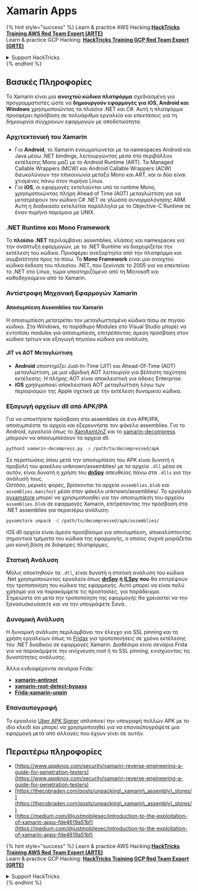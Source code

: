 # Xamarin Apps

{% hint style="success" %}
Learn & practice AWS Hacking:<img src="../.gitbook/assets/arte.png" alt="" data-size="line">[**HackTricks Training AWS Red Team Expert (ARTE)**](https://training.hacktricks.xyz/courses/arte)<img src="../.gitbook/assets/arte.png" alt="" data-size="line">\
Learn & practice GCP Hacking: <img src="../.gitbook/assets/grte.png" alt="" data-size="line">[**HackTricks Training GCP Red Team Expert (GRTE)**<img src="../.gitbook/assets/grte.png" alt="" data-size="line">](https://training.hacktricks.xyz/courses/grte)

<details>

<summary>Support HackTricks</summary>

* Check the [**subscription plans**](https://github.com/sponsors/carlospolop)!
* **Join the** 💬 [**Discord group**](https://discord.gg/hRep4RUj7f) or the [**telegram group**](https://t.me/peass) or **follow** us on **Twitter** 🐦 [**@hacktricks\_live**](https://twitter.com/hacktricks\_live)**.**
* **Share hacking tricks by submitting PRs to the** [**HackTricks**](https://github.com/carlospolop/hacktricks) and [**HackTricks Cloud**](https://github.com/carlospolop/hacktricks-cloud) github repos.

</details>
{% endhint %}

## **Βασικές Πληροφορίες**

Το Xamarin είναι μια **ανοιχτού κώδικα πλατφόρμα** σχεδιασμένη για προγραμματιστές ώστε να **δημιουργούν εφαρμογές για iOS, Android και Windows** χρησιμοποιώντας τα πλαίσια .NET και C#. Αυτή η πλατφόρμα προσφέρει πρόσβαση σε πολυάριθμα εργαλεία και επεκτάσεις για τη δημιουργία σύγχρονων εφαρμογών με αποδοτικότητα.

### Αρχιτεκτονική του Xamarin

* Για **Android**, το Xamarin ενσωματώνεται με τα namespaces Android και Java μέσω .NET bindings, λειτουργώντας μέσα στο περιβάλλον εκτέλεσης Mono μαζί με το Android Runtime (ART). Τα Managed Callable Wrappers (MCW) και Android Callable Wrappers (ACW) διευκολύνουν την επικοινωνία μεταξύ Mono και ART, και οι δύο είναι χτισμένες πάνω στον πυρήνα Linux.
* Για **iOS**, οι εφαρμογές εκτελούνται υπό το runtime Mono, χρησιμοποιώντας πλήρη Ahead of Time (AOT) μεταγλώττιση για να μετατρέψουν τον κώδικα C# .NET σε γλώσσα συναρμολόγησης ARM. Αυτή η διαδικασία εκτελείται παράλληλα με το Objective-C Runtime σε έναν πυρήνα παρόμοιο με UNIX.

### .NET Runtime και Mono Framework

Το **πλαίσιο .NET** περιλαμβάνει assemblies, κλάσεις και namespaces για την ανάπτυξη εφαρμογών, με το .NET Runtime να διαχειρίζεται την εκτέλεση του κώδικα. Προσφέρει ανεξαρτησία από την πλατφόρμα και συμβατότητα προς τα πίσω. Το **Mono Framework** είναι μια ανοιχτού κώδικα έκδοση του πλαισίου .NET, που ξεκίνησε το 2005 για να επεκτείνει το .NET στο Linux, τώρα υποστηριζόμενο από τη Microsoft και καθοδηγούμενο από το Xamarin.

### Αντίστροφη Μηχανική Εφαρμογών Xamarin

#### Αποσυμπίεση Assemblies του Xamarin

Η αποσυμπίεση μετατρέπει τον μεταγλωττισμένο κώδικα πίσω σε πηγαίο κώδικα. Στα Windows, το παράθυρο Modules στο Visual Studio μπορεί να εντοπίσει modules για αποσυμπίεση, επιτρέποντας άμεση πρόσβαση στον κώδικα τρίτων και εξαγωγή πηγαίου κώδικα για ανάλυση.

#### JIT vs AOT Μεταγλώττιση

* **Android** υποστηρίζει Just-In-Time (JIT) και Ahead-Of-Time (AOT) μεταγλώττιση, με μια υβριδική AOT λειτουργία για βέλτιστη ταχύτητα εκτέλεσης. Η πλήρης AOT είναι αποκλειστική για άδειες Enterprise.
* **iOS** χρησιμοποιεί αποκλειστικά AOT μεταγλώττιση λόγω των περιορισμών της Apple σχετικά με την εκτέλεση δυναμικού κώδικα.

### Εξαγωγή αρχείων dll από APK/IPA

Για να αποκτήσετε πρόσβαση στα assemblies σε ένα APK/IPA, αποσυμπιέστε το αρχείο και εξερευνήστε τον φάκελο assemblies. Για το Android, εργαλεία όπως το [XamAsmUnZ](https://github.com/cihansol/XamAsmUnZ) και το [xamarin-decompress](https://github.com/NickstaDB/xamarin-decompress) μπορούν να αποσυμπιέσουν τα αρχεία dll.
```bash
python3 xamarin-decompress.py -o /path/to/decompressed/apk
```
Σε περιπτώσεις όπου μετά την αποσυμπίεση του APK είναι δυνατή η προβολή του φακέλου unknown/assemblies/ με τα αρχεία `.dll` μέσα σε αυτόν, είναι δυνατή η χρήση του [**dnSpy**](https://github.com/dnSpy/dnSpy) απευθείας πάνω στα `.dlls` για την ανάλυσή τους.\
Ωστόσο, μερικές φορές, βρίσκονται τα αρχεία `assemblies.blob` και `assemblies.manifest` μέσα στον φάκελο unknown/assemblies/. Το εργαλείο [pyxamstore](https://github.com/jakev/pyxamstore) μπορεί να χρησιμοποιηθεί για την αποσυμπίεση του αρχείου `assemblies.blob` σε εφαρμογές Xamarin, επιτρέποντας την πρόσβαση στα .NET assemblies για περαιτέρω ανάλυση:
```bash
pyxamstore unpack -d /path/to/decompressed/apk/assemblies/
```
iOS dll αρχεία είναι άμεσα προσβάσιμα για αποσυμπίεση, αποκαλύπτοντας σημαντικά τμήματα του κώδικα της εφαρμογής, ο οποίος συχνά μοιράζεται μια κοινή βάση σε διάφορες πλατφόρμες.

### Στατική Ανάλυση

Μόλις αποκτηθούν τα `.dll`, είναι δυνατή η στατική ανάλυση του κώδικα .Net χρησιμοποιώντας εργαλεία όπως [**dnSpy**](https://github.com/dnSpy/dnSpy) **ή** [**ILSpy**](https://github.com/icsharpcode/ILSpy) **που** θα επιτρέψουν την τροποποίηση του κώδικα της εφαρμογής. Αυτό μπορεί να είναι πολύ χρήσιμο για να παρακάμψετε τις προστασίες, για παράδειγμα.\
Σημειώστε ότι μετά την τροποποίηση της εφαρμογής θα χρειαστεί να την ξανασυσκευάσετε και να την υπογράψετε ξανά.

### Δυναμική Ανάλυση

Η δυναμική ανάλυση περιλαμβάνει τον έλεγχο για SSL pinning και τη χρήση εργαλείων όπως το [Fridax](https://github.com/NorthwaveSecurity/fridax) για τροποποιήσεις σε χρόνο εκτέλεσης του .NET δυαδικού σε εφαρμογές Xamarin. Διαθέσιμα είναι σενάρια Frida για να παρακάμψετε την ανίχνευση root ή το SSL pinning, ενισχύοντας τις δυνατότητες ανάλυσης.

Άλλα ενδιαφέροντα σενάρια Frida:

* [**xamarin-antiroot**](https://codeshare.frida.re/@Gand3lf/xamarin-antiroot/)
* [**xamarin-root-detect-bypass**](https://codeshare.frida.re/@nuschpl/xamarin-root-detect-bypass/)
* [**Frida-xamarin-unpin**](https://github.com/GoSecure/frida-xamarin-unpin)

### Επαναυπογραφή

Το εργαλείο [Uber APK Signer](https://github.com/patrickfav/uber-apk-signer) απλοποιεί την υπογραφή πολλών APK με το ίδιο κλειδί και μπορεί να χρησιμοποιηθεί για να επαναϋπογράψετε μια εφαρμογή μετά από αλλαγές που έχουν γίνει σε αυτήν.

## Περαιτέρω πληροφορίες

* [https://www.appknox.com/security/xamarin-reverse-engineering-a-guide-for-penetration-testers](https://www.appknox.com/security/xamarin-reverse-engineering-a-guide-for-penetration-testers)
* [https://thecobraden.com/posts/unpacking\_xamarin\_assembly\_stores/](https://thecobraden.com/posts/unpacking\_xamarin\_assembly\_stores/)
* [https://medium.com/@justmobilesec/introduction-to-the-exploitation-of-xamarin-apps-fde4619a51bf](https://medium.com/@justmobilesec/introduction-to-the-exploitation-of-xamarin-apps-fde4619a51bf)

{% hint style="success" %}
Learn & practice AWS Hacking:<img src="../.gitbook/assets/arte.png" alt="" data-size="line">[**HackTricks Training AWS Red Team Expert (ARTE)**](https://training.hacktricks.xyz/courses/arte)<img src="../.gitbook/assets/arte.png" alt="" data-size="line">\
Learn & practice GCP Hacking: <img src="../.gitbook/assets/grte.png" alt="" data-size="line">[**HackTricks Training GCP Red Team Expert (GRTE)**<img src="../.gitbook/assets/grte.png" alt="" data-size="line">](https://training.hacktricks.xyz/courses/grte)

<details>

<summary>Support HackTricks</summary>

* Check the [**subscription plans**](https://github.com/sponsors/carlospolop)!
* **Join the** 💬 [**Discord group**](https://discord.gg/hRep4RUj7f) or the [**telegram group**](https://t.me/peass) or **follow** us on **Twitter** 🐦 [**@hacktricks\_live**](https://twitter.com/hacktricks\_live)**.**
* **Share hacking tricks by submitting PRs to the** [**HackTricks**](https://github.com/carlospolop/hacktricks) and [**HackTricks Cloud**](https://github.com/carlospolop/hacktricks-cloud) github repos.

</details>
{% endhint %}
